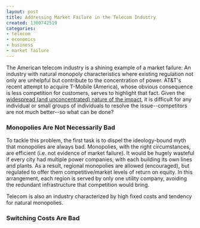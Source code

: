 ```yaml
---
layout: post
title: Addressing Market Failure in the Telecom Industry
created: 1300742519
categories:
- telecom
- economics
- business
- market failure
---
```

The American telecom industry is a shining example of a market failure: An industry with natural monopoly characteristics where existing regulation not only are unhelpful but contribute to the concentration of power. AT&T's recent attempt to acquire T-Mobile (America), whose obvious consequence is less competition for customers, serves to highlight that fact. Given the <a href="/node/1093">widespread (and unconcentrated) nature of the impact</a>, it is difficult for any individual or small groups of individuals to resolve the issue--competitors are not much better--so what can be done?

<h3>Monopolies Are Not Necessarily Bad</h3>

To tackle this problem, the first task is to dispel the ideology-bound myth that monopolies are always bad. Monopolies, with the right circumstances, are efficient (i.e. not evidence of market failure). It would be hugely wasteful if every city had multiple power companies, with each building its own lines and plants. As a result, regional monopolies are allowed (encouraged), but regulated to offer them competitive/market levels of return on equity. In this arrangement, each region is served by only one utility company, avoiding the redundant infrastructure that competition would bring.

Telecom is also an industry characterized by high fixed costs and tendency for natural monopolies. 

<h3>Switching Costs Are Bad</h3>

